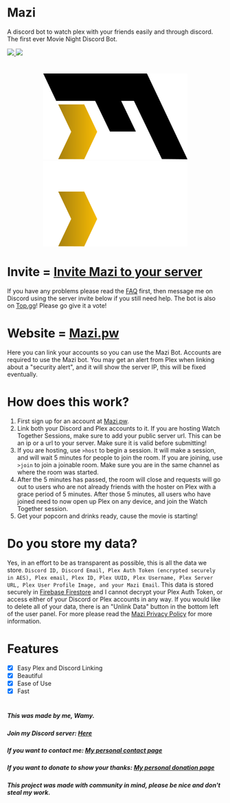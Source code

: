 # Mazi
A discord bot to watch plex with your friends easily and through discord. The first ever Movie Night Discord Bot.

<a href="https://top.gg/bot/978163786886311977">
  <img src="https://top.gg/api/widget/upvotes/978163786886311977.svg" height="30">
</a><a href="https://simpleanalytics.com/?utm_source=mazi.pw&utm_content=badge" referrerpolicy="origin" target="_blank"><img src="https://simpleanalyticsbadges.com/mazi.pw?mode=dark" height="30" loading="lazy" referrerpolicy="no-referrer" crossorigin="anonymous" /></a>

#

<div align="center">
  <img src="/assets/mazilogodark.png#gh-light-mode-only" height="200">
  <img src="/assets/mazilogolight.png#gh-dark-mode-only" height="200">
</div>

# Invite = [Invite Mazi to your server](https://discord.com/api/oauth2/authorize?client_id=978163786886311977&permissions=93184&redirect_uri=https%3A%2F%2Fapi.mazi.pw%2Fdiscordsuccess&scope=bot%20applications.commands)
If you have any problems please read the [FAQ](https://github.com/Wamy-Dev/Mazi/wiki/FAQ) first, then message me on Discord using the server invite below if you still need help. The bot is also on [Top.gg](https://top.gg/bot/978163786886311977?s=0c29b1e62673d)! Please go give it a vote!

# Website = [Mazi.pw](https://mazi.pw)

Here you can link your accounts so you can use the Mazi Bot. Accounts are required to use the Mazi bot. You may get an alert from Plex when linking about a "security alert", and it will show the server IP, this will be fixed eventually.

# How does this work?
1. First sign up for an account at [Mazi.pw](https://mazi.pw/user).
2. Link both your Discord and Plex accounts to it. If you are hosting Watch Together Sessions, make sure to add your public server url. This can be an ip or a url to your server. Make sure it is valid before submitting!
3. If you are hosting, use `>host` to begin a session. It will make a session, and will wait 5 minutes for people to join the room. If you are joining, use `>join` to join a joinable room. Make sure you are in the same channel as where the room was started.
4. After the 5 minutes has passed, the room will close and requests will go out to users who are not already friends with the hoster on Plex with a grace period of 5 minutes. After those 5 minutes, all users who have joined need to now open up Plex on any device, and join the Watch Together session.
5. Get your popcorn and drinks ready, cause the movie is starting!

# Do you store my data?
Yes, in an effort to be as transparent as possible, this is all the data we store. `Discord ID, Discord Email, Plex Auth Token (encrypted securely in AES), Plex email, Plex ID, Plex UUID, Plex Username, Plex Server URL, Plex User Profile Image, and your Mazi Email`. This data is stored securely in [Firebase Firestore](https://firebase.google.com/support/privacy) and I cannot decrypt your Plex Auth Token, or access either of your Discord or Plex accounts in any way. If you would like to delete all of your data, there is an "Unlink Data" button in the bottom left of the user panel. For more please read the [Mazi Privacy Policy](https://github.com/Wamy-Dev/Mazi/wiki/Privacy-Policy) for more information.

# Features
- [x] Easy Plex and Discord Linking
- [x] Beautiful
- [X] Ease of Use
- [X] Fast

#

##### This was made by me, Wamy.
##### Join my Discord server: [Here](https://discord.gg/47SnjxgBFb)
##### If you want to contact me: [My personal contact page](https://homeonacloud.com/contact)
##### If you want to donate to show your thanks: [My personal donation page](https://homeonacloud.com/donate)
##### This project was made with community in mind, please be nice and don't steal my work.
